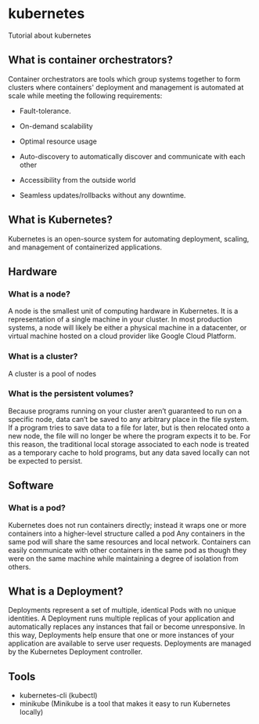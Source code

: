 # kubernetes
Tutorial about kubernetes

## What is container orchestrators?

Container orchestrators are tools which group systems together to form clusters where containers' deployment and management is automated at scale while meeting the following requirements:

- Fault-tolerance.

- On-demand scalability

- Optimal resource usage

- Auto-discovery to automatically discover and communicate with each other

- Accessibility from the outside world

- Seamless updates/rollbacks without any downtime.

## What is Kubernetes?

Kubernetes is an open-source system for automating deployment, scaling, and management of containerized applications.

## Hardware

### What is a node?

A node is the smallest unit of computing hardware in Kubernetes. It is a representation of a single machine in your cluster. In most production systems, a node will likely be either a physical machine in a datacenter, or virtual machine hosted on a cloud provider like Google Cloud Platform.

### What is a cluster?

A cluster is a pool of nodes

### What is the persistent volumes?

Because programs running on your cluster aren’t guaranteed to run on a specific node, data can’t be saved to any arbitrary place in the file system. If a program tries to save data to a file for later, but is then relocated onto a new node, the file will no longer be where the program expects it to be. For this reason, the traditional local storage associated to each node is treated as a temporary cache to hold programs, but any data saved locally can not be expected to persist.

## Software

### What is a pod?

Kubernetes does not run containers directly; instead it wraps one or more containers into a higher-level structure called a pod
Any containers in the same pod will share the same resources and local network. Containers can easily communicate with other containers in the same pod as though they were on the same machine while maintaining a degree of isolation from others.

## What is a Deployment?

Deployments represent a set of multiple, identical Pods with no unique identities. A Deployment runs multiple replicas of your application and automatically replaces any instances that fail or become unresponsive. In this way, Deployments help ensure that one or more instances of your application are available to serve user requests. Deployments are managed by the Kubernetes Deployment controller.

## Tools

- kubernetes-cli (kubectl) 
- minikube (Minikube is a tool that makes it easy to run Kubernetes locally)
